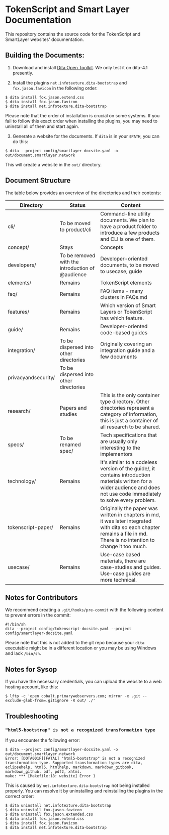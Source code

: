 # TokenScript and Smart Layer Documentation

This repository contains the source code for the TokenScript and SmartLayer websites' documentation.

## Building the Documents:

1. Download and install [Dita Open Toolkit](https://www.dita-ot.org). We only test it on dita-4.1 presently.

2. Install the plugins `net.infotexture.dita-bootstrap` and `fox.jason.favicon` in the following order:

````
$ dita install fox.jason.extend.css
$ dita install fox.jason.favicon
$ dita install net.infotexture.dita-bootstrap
````

Please note that the order of installation is crucial on some systems. If you fail to follow this exact order when installing the plugins, you may need to uninstall all of them and start again.

3. Generate a website for the documents. If `dita` is in your `$PATH`, you can do this:

````
$ dita --project config/smartlayer-docsite.yaml -o out/document.smartlayer.network
````

This will create a website in the `out/` directory.

## Document Structure

The table below provides an overview of the directories and their contents:

| Directory            | Status | Content |
|----------------------|--------|---------|
| cli/                 | To be moved to product/cli | Command-line utility documents. We plan to have a product folder to introduce a few products and CLI is one of them. |
| concept/             | Stays | Concepts |
| developers/          | To be removed with the introduction of @audience | Developer-oriented documents, to be moved to usecase, guide |
| elements/            | Remains | TokenScript elements |
| faq/                 | Remains | FAQ items - many clusters in FAQs.md |
| features/            | Remains | Which version of Smart Layers or TokenScript has which feature. |
| guide/               | Remains | Developer-oriented code-based guides |
| integration/         | To be dispersed into other directories | Originally covering an integration guide and a few documents |
| privacyandsecurity/  | To be dispersed into other directories |      |
| research/            | Papers and studies | This is the only container type directory. Other directories represent a category of information, this is just a container of all research to be shared. |
| specs/               | To be renamed spec/ | Tech specifications that are usually only interesting to the implementors |
| technology/          | Remains | It's similar to a codeless version of the guide/, it contains introduction materials written for a wider audience and does not use code immediately to solve every problem. |
| tokenscript-paper/   | Remains | Originally the paper was written in chapters in md, it was later integrated with dita so each chapter remains a file in md. There is no intention to change it too much. |
| usecase/             | Remains | Use-case based materials, there are case-studies and guides. Use-case guides are more technical. |

## Notes for Contributors

We recommend creating a `.git/hooks/pre-commit` with the following content to prevent errors in the commit:

```
#!/bin/sh
dita --project config/tokenscript-docsite.yaml --project config/smartlayer-docsite.yaml
```
Please note that this is not added to the git repo because your `dita` executable might be in a different location or you may be using Windows and lack `/bin/sh`.

## Notes for Sysop

If you have the necessary credentials, you can upload the website to a web hosting account, like this:

````
$ lftp -c 'open cobalt.primarywebservers.com; mirror -x .git --exclude-glob-from=.gitignore -R out/ ./'
````

## Troubleshooting

### `"html5-bootstrap" is not a recognized transformation type`

If you encounter the following error:

````
$ dita --project config/smartlayer-docsite.yaml -o out/document.smartlayer.network
Error: [DOTA001F][FATAL] "html5-bootstrap" is not a recognized transformation type. Supported transformation types are dita, eclipsehelp, html5, htmlhelp, markdown, markdown_gitbook, markdown_github, pdf, pdf2, xhtml.
make: *** [Makefile:18: website] Error 1
````

This is caused by `net.infotexture.dita-bootstrap` not being installed properly. You can resolve it by uninstalling and reinstalling the plugins in the correct order:

````
$ dita uninstall net.infotexture.dita-bootstrap
$ dita uninstall fox.jason.favicon
$ dita uninstall fox.jason.extended.css
$ dita install fox.jason.extend.css
$ dita install fox.jason.favicon
$ dita install net.infotexture.dita-bootstrap
````
